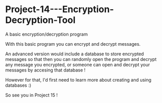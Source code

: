 # Project-14---Encryption-Decryption-Tool
A basic encryption/decryption program

With this basic program you can encrypt and decrypt messages.

An advanced version would include a database to store encrypted messages so that then you can randomly open the program and decrypt any message you encrypted, or someone can open and decrypt your messages by accesing that database !

However for that, I'd first need to learn more about creating and using databases :) 

So see you in Project 15 !
